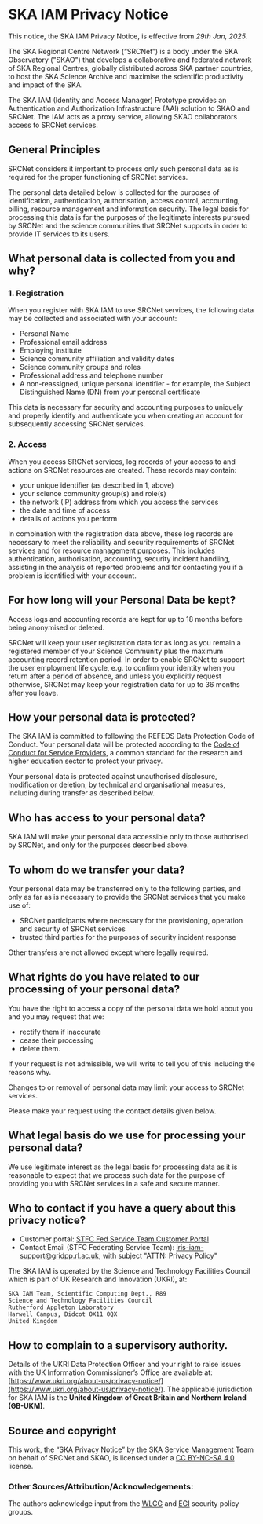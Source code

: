 # SKA IAM Privacy Notice

This notice, the SKA IAM Privacy Notice, is effective from *29th Jan, 2025*.

The SKA Regional Centre Network (“SRCNet”) is a body under the SKA Observatory ("SKAO") that develops a collaborative and federated network of SKA Regional Centres, globally distributed across SKA partner countries, to host the SKA Science Archive and maximise the scientific productivity and impact of the SKA.

The SKA IAM (Identity and Access Manager) Prototype provides an Authentication and Authorization Infrastructure (AAI) solution to SKAO and SRCNet. The IAM acts as a proxy service, allowing SKAO collaborators access to SRCNet services.

## General Principles

SRCNet considers it important to process only such personal data as is required for the proper functioning of SRCNet services.

The personal data detailed below is collected for the purposes of identification, authentication, authorisation, access control, accounting, billing, resource management and information security. The legal basis for processing this data is for the purposes of the legitimate interests pursued by SRCNet and the science communities that SRCNet supports in order to provide IT services to its users.

## What personal data is collected from you and why?

### 1. Registration
When you register with SKA IAM to use SRCNet services, the following data may be collected and associated with your account:

- Personal Name
- Professional email address
- Employing institute
- Science community affiliation and validity dates
- Science community groups and roles
- Professional address and telephone number
- A non-reassigned, unique personal identifier - for example, the Subject Distinguished Name (DN) from your personal certificate

This data is necessary for security and accounting purposes to uniquely and properly identify and authenticate you when creating an account for subsequently accessing SRCNet services.

### 2. Access

When you access SRCNet services, log records of your access to and actions on SRCNet resources are created. These records may contain:

- your unique identifier (as described in 1, above)
- your science community group(s) and role(s)
- the network (IP) address from which you access the services
- the date and time of access
- details of actions you perform

In combination with the registration data above, these log records are necessary to meet the reliability and security requirements of SRCNet services and for resource management purposes. This includes authentication, authorisation, accounting, security incident handling, assisting in the analysis of reported problems and for contacting you if a problem is identified with your account.

## For how long will your Personal Data be kept?
Access logs and accounting records are kept for up to 18 months before being anonymised or deleted.

SRCNet will keep your user registration data for as long as you remain a registered member of your Science Community plus the maximum accounting record retention period. In order to enable SRCNet to support the user employment life cycle, e.g. to confirm your identity when you return after a period of absence, and unless you explicitly request otherwise, SRCNet may keep your registration data for up to 36 months after you leave.

## How your personal data is protected?

The SKA IAM is committed to following the REFEDS Data Protection Code of Conduct. Your personal data will be protected according to the [Code of Conduct for Service Providers](https://geant3plus.archive.geant.net/Pages/uri/V1.html), a common standard for the research and higher education sector to protect your privacy.

Your personal data is protected against unauthorised disclosure, modification or deletion, by technical and organisational measures, including during transfer as described below.

## Who has access to your personal data?

SKA IAM will make your personal data accessible only to those authorised by SRCNet, and only for the purposes described above.

## To whom do we transfer your data?

Your personal data may be transferred only to the following parties, and only as far as is necessary to provide the SRCNet services that you make use of:

- SRCNet participants where necessary for the provisioning, operation and security of SRCNet services
- trusted third parties for the purposes of security incident response

Other transfers are not allowed except where legally required.

## What rights do you have related to our processing of your personal data?

You have the right to access a copy of the personal data we hold about you and you may request that we:

- rectify them if inaccurate
- cease their processing
- delete them.

If your request is not admissible, we will write to tell you of this including the reasons why.

Changes to or removal of personal data may limit your access to SRCNet services.

Please make your request using the contact details given below.

## What legal basis do we use for processing your personal data?

We use legitimate interest as the legal basis for processing data as it is reasonable to expect that we process such data for the purpose of providing you with SRCNet services in a safe and secure manner.

## Who to contact if you have a query about this privacy notice?

- Customer portal: [STFC Fed Service Team Customer Portal](https://stfc.atlassian.net/servicedesk/customer/portal/31) 
- Contact Email (STFC Federating Service Team): [iris-iam-support@gridpp.rl.ac.uk](mailto:iris-iam-support@gridpp.rl.ac.uk), with subject "ATTN: Privacy Policy"

The SKA IAM is operated by the Science and Technology Facilities Council which is part of UK Research and Innovation (UKRI), at:
```
SKA IAM Team, Scientific Computing Dept., R89
Science and Technology Facilities Council
Rutherford Appleton Laboratory
Harwell Campus, Didcot OX11 0QX
United Kingdom
```

## How to complain to a supervisory authority.
Details of the UKRI Data Protection Officer and your right to raise issues with the UK Information Commissioner’s Office are available at: [https://www.ukri.org/about-us/privacy-notice/](https://www.ukri.org/about-us/privacy-notice/).
The applicable jurisdiction for SKA IAM is the **United Kingdom of Great Britain and Northern Ireland (GB-UKM)**.

## Source and copyright
This work, the “SKA Privacy Notice” by the SKA Service Management Team on behalf of SRCNet and SKAO, is licensed under a [CC BY-NC-SA 4.0](https://creativecommons.org/licenses/by-nc-sa/4.0/) license.
### Other Sources/Attribution/Acknowledgements:
The authors acknowledge input from the [WLCG](https://wlcg.web.cern.ch/) and [EGI](https://www.egi.eu/) security policy groups.
